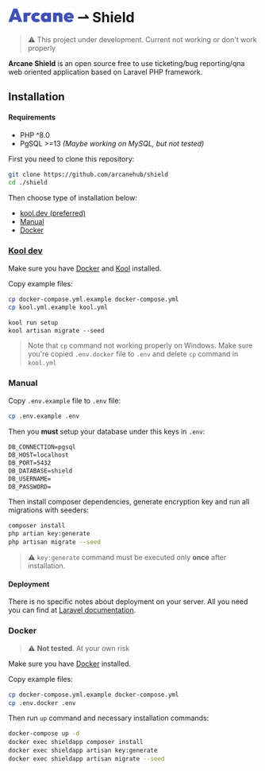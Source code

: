 # [<img src="https://raw.githubusercontent.com/arcanehub/arcanehub/24b2737ca7acbccb6e314ae02cb95b99ba9c667f/images/logo_colored.svg" height="28" />](https://github.com/arcanehub/arcanehub) ⇀ Shield

> :warning: This project under development.
> Current not working or don't work properly

**Arcane Shield** is an open source free to use ticketing/bug reporting/qna web oriented application based on Laravel PHP framework.

## Installation

#### Requirements

- PHP ^8.0
- PgSQL >=13 _(Maybe working on MySQL, but not tested)_

First you need to clone this repository:

```bash
git clone https://github.com/arcanehub/shield
cd ./shield
```

Then choose type of installation below:

- [kool.dev (preferred)](#kool-devhttpskooldev)
- [Manual](#manual)
- [Docker](#docker)

### [Kool dev](https://kool.dev)

Make sure you have [Docker](https://www.docker.com) and [Kool](https://kool.dev) installed.

Copy example files:
```bash
cp docker-compose.yml.example docker-compose.yml
cp kool.yml.example kool.yml
```

```
kool run setup
kool artisan migrate --seed
```

> Note that `cp` command not working properly on Windows.
> Make sure you're copied `.env.docker` file to `.env` and
> delete `cp` command in `kool.yml`

### Manual

Copy `.env.example` file to `.env` file:

```bash
cp .env.example .env
```

Then you **must** setup your database under this keys in `.env`:
```dotenv
DB_CONNECTION=pgsql
DB_HOST=localhost
DB_PORT=5432
DB_DATABASE=shield
DB_USERNAME=
DB_PASSWORD=
```

Then install composer dependencies, generate encryption key and run all migrations with seeders:
```bash
composer install
php artian key:generate
php artisan migrate --seed
```

> :warning: `key:generate` command must be executed only **once** after installation.

#### Deployment
There is no specific notes about deployment on your server.
All you need you can find at [Laravel documentation](https://laravel.com/docs/8.x/deployment).


### Docker
> :warning: **Not tested**. At your own risk

Make sure you have [Docker](https://www.docker.com) installed.

Copy example files:
```bash
cp docker-compose.yml.example docker-compose.yml
cp .env.docker .env
```

Then run `up` command and necessary installation commands:
```bash
docker-compose up -d
docker exec shieldapp composer install
docker exec shieldapp artisan key:generate
docker exec shieldapp artisan migrate --seed
```
